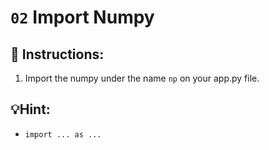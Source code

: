 # `02` Import Numpy

## 📝 Instructions:

1. Import the numpy under the name `np` on your app.py file.

## 💡Hint:

+ `import ... as ...`